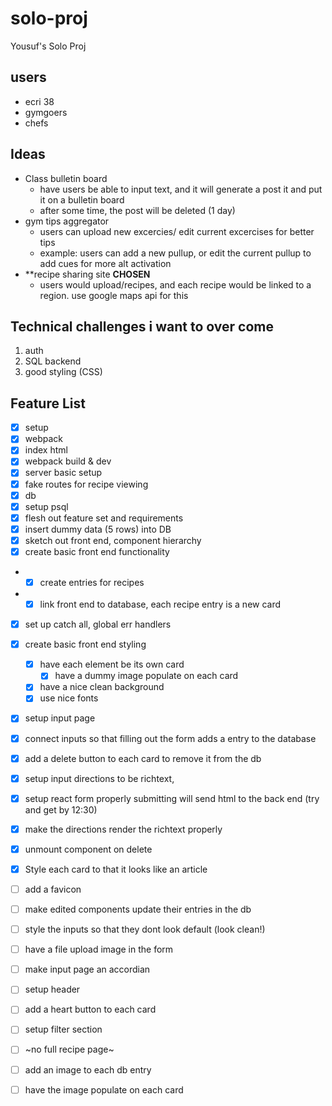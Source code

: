 # solo-proj
Yousuf's Solo Proj

## users
- ecri 38
- gymgoers 
- chefs

## Ideas
- Class bulletin board
  - have users be able to input text, and it will generate a post it and put it on a bulletin board 
  - after some time, the post will be deleted (1 day)
- gym tips aggregator
  - users can upload new excercies/ edit current excercises for better tips
   - example: users can add a new pullup, or edit the current pullup to add cues for more alt activation
- **recipe sharing site **CHOSEN**
  - users would upload/recipes, and each recipe would be linked to a region. use google maps api for this

## Technical challenges i want to over come
1. auth
2. SQL backend 
3. good styling (CSS)

## Feature List
- [X]  setup
- [X] webpack
- [X] index html
- [X] webpack build & dev
- [X] server basic setup
- [X] fake routes for recipe viewing 
- [X] db
- [X] setup psql
- [X] flesh out feature set and requirements 
- [X] insert dummy data (5 rows) into DB 
- [X] sketch out front end, component hierarchy 
- [X] create basic front end functionality
- - [X] create entries for recipes
- - [X] link front end to database, each recipe entry is a new card 
- [X] set up catch all, global err handlers
- [X] create basic front end styling
  - [X] have each element be its own card
    - [X] have a dummy image populate on each card
  - [X] have a nice clean background 
  - [X] use nice fonts 
- [X] setup input page
- [X] connect inputs so that filling out the form adds a entry to the database
- [X] add a delete button to each card to remove it from the db 
- [X] setup input directions to be richtext, 
- [X] setup react form properly submitting will send html to the back end (try and get by 12:30)
- [X] make the directions render the richtext properly
- [X] unmount component on delete 
- [X] Style each card to that it looks like an article 
- [ ] add a favicon 
- [ ] make edited components update their entries in the db
- [ ] style the inputs so that they dont look default (look clean!)
- [ ] have a file upload image in the form
- [ ] make input page an accordian
- [ ] setup header
- [ ] add a heart button to each card 
- [ ] setup filter section 
- [ ] ~no full recipe page~ 
- [ ] add an image to each db entry 
- [ ] have the image populate on each card 




